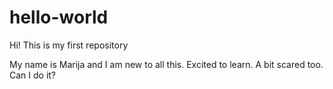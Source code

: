 # hello-world

Hi! This is my first repository

My name is Marija and I am new to all this. Excited to learn. A bit scared too. Can I do it?

